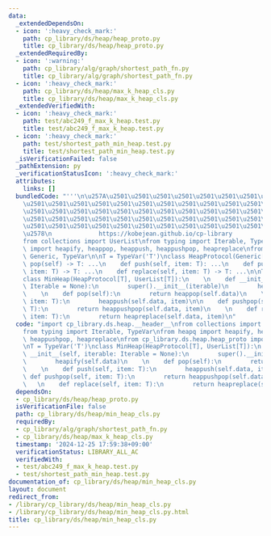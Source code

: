 ```yaml
---
data:
  _extendedDependsOn:
  - icon: ':heavy_check_mark:'
    path: cp_library/ds/heap/heap_proto.py
    title: cp_library/ds/heap/heap_proto.py
  _extendedRequiredBy:
  - icon: ':warning:'
    path: cp_library/alg/graph/shortest_path_fn.py
    title: cp_library/alg/graph/shortest_path_fn.py
  - icon: ':heavy_check_mark:'
    path: cp_library/ds/heap/max_k_heap_cls.py
    title: cp_library/ds/heap/max_k_heap_cls.py
  _extendedVerifiedWith:
  - icon: ':heavy_check_mark:'
    path: test/abc249_f_max_k_heap.test.py
    title: test/abc249_f_max_k_heap.test.py
  - icon: ':heavy_check_mark:'
    path: test/shortest_path_min_heap.test.py
    title: test/shortest_path_min_heap.test.py
  _isVerificationFailed: false
  _pathExtension: py
  _verificationStatusIcon: ':heavy_check_mark:'
  attributes:
    links: []
  bundledCode: "'''\n\u257A\u2501\u2501\u2501\u2501\u2501\u2501\u2501\u2501\u2501\u2501\
    \u2501\u2501\u2501\u2501\u2501\u2501\u2501\u2501\u2501\u2501\u2501\u2501\u2501\
    \u2501\u2501\u2501\u2501\u2501\u2501\u2501\u2501\u2501\u2501\u2501\u2501\u2501\
    \u2501\u2501\u2501\u2501\u2501\u2501\u2501\u2501\u2501\u2501\u2501\u2501\u2501\
    \u2501\u2501\u2501\u2501\u2501\u2501\u2501\u2501\u2501\u2501\u2501\u2501\u2501\
    \u2578\n             https://kobejean.github.io/cp-library               \n'''\n\
    from collections import UserList\nfrom typing import Iterable, TypeVar\nfrom heapq\
    \ import heapify, heappop, heappush, heappushpop, heapreplace\nfrom typing import\
    \ Generic, TypeVar\n\nT = TypeVar('T')\nclass HeapProtocol(Generic[T]):\n    def\
    \ pop(self) -> T: ...\n    def push(self, item: T): ...\n    def pushpop(self,\
    \ item: T) -> T: ...\n    def replace(self, item: T) -> T: ...\n\nT = TypeVar('T')\n\
    class MinHeap(HeapProtocol[T], UserList[T]):\n    \n    def __init__(self, iterable:\
    \ Iterable = None):\n        super().__init__(iterable)\n        heapify(self.data)\n\
    \    \n    def pop(self):\n        return heappop(self.data)\n    \n    def push(self,\
    \ item: T):\n        heappush(self.data, item)\n\n    def pushpop(self, item:\
    \ T):\n        return heappushpop(self.data, item)\n    \n    def replace(self,\
    \ item: T):\n        return heapreplace(self.data, item)\n"
  code: "import cp_library.ds.heap.__header__\nfrom collections import UserList\n\
    from typing import Iterable, TypeVar\nfrom heapq import heapify, heappop, heappush,\
    \ heappushpop, heapreplace\nfrom cp_library.ds.heap.heap_proto import HeapProtocol\n\
    \nT = TypeVar('T')\nclass MinHeap(HeapProtocol[T], UserList[T]):\n    \n    def\
    \ __init__(self, iterable: Iterable = None):\n        super().__init__(iterable)\n\
    \        heapify(self.data)\n    \n    def pop(self):\n        return heappop(self.data)\n\
    \    \n    def push(self, item: T):\n        heappush(self.data, item)\n\n   \
    \ def pushpop(self, item: T):\n        return heappushpop(self.data, item)\n \
    \   \n    def replace(self, item: T):\n        return heapreplace(self.data, item)\n"
  dependsOn:
  - cp_library/ds/heap/heap_proto.py
  isVerificationFile: false
  path: cp_library/ds/heap/min_heap_cls.py
  requiredBy:
  - cp_library/alg/graph/shortest_path_fn.py
  - cp_library/ds/heap/max_k_heap_cls.py
  timestamp: '2024-12-25 17:59:38+09:00'
  verificationStatus: LIBRARY_ALL_AC
  verifiedWith:
  - test/abc249_f_max_k_heap.test.py
  - test/shortest_path_min_heap.test.py
documentation_of: cp_library/ds/heap/min_heap_cls.py
layout: document
redirect_from:
- /library/cp_library/ds/heap/min_heap_cls.py
- /library/cp_library/ds/heap/min_heap_cls.py.html
title: cp_library/ds/heap/min_heap_cls.py
---
```


